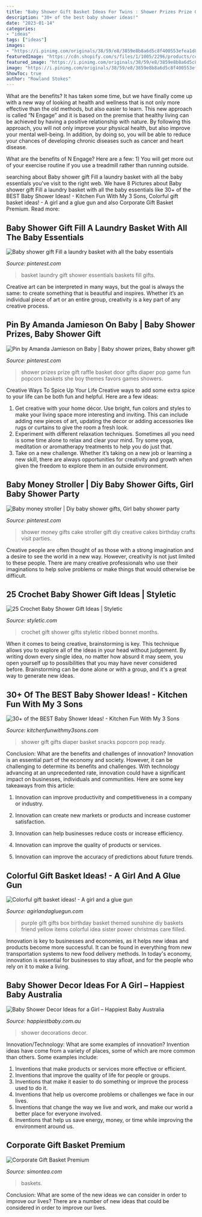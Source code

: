 ```yaml
---
title: "Baby Shower Gift Basket Ideas For Twins : Shower Prizes Prize Gift Raffle Basket Door Gifts Diaper Pop Game Fun Popcorn Baskets She Boy Themes Favors Games Showers"
description: "30+ of the best baby shower ideas!"
date: "2023-01-14"
categories:
- "ideas"
tags: ["ideas"]
images:
- "https://i.pinimg.com/originals/38/59/e8/3859e8b8a6d5c8f400553efea1d885f2.jpg"
featuredImage: "https://cdn.shopify.com/s/files/1/1005/2296/products/corporate-gift-holiday-baskets_grande.jpg?v=1579577812"
featured_image: "https://i.pinimg.com/originals/38/59/e8/3859e8b8a6d5c8f400553efea1d885f2.jpg"
image: "https://i.pinimg.com/originals/38/59/e8/3859e8b8a6d5c8f400553efea1d885f2.jpg"
ShowToc: true
author: "Rowland Stokes"
---
```



What are the benefits?
It has taken some time, but we have finally come up with a new way of looking at health and wellness that is not only more effective than the old methods, but also easier to learn. This new approach is called “N Engage” and it is based on the premise that healthy living can be achieved by having a positive relationship with nature.
By following this approach, you will not only improve your physical health, but also improve your mental well-being. In addition, by doing so, you will be able to reduce your chances of developing chronic diseases such as cancer and heart disease.

What are the benefits of N Engage? Here are a few: 
        1) You will get more out of your exercise routine if you use a treadmill rather than running outside.

	

		
searching about Baby shower gift Fill a laundry basket with all the baby essentials you've visit to the right web. We have 8 Pictures about Baby shower gift Fill a laundry basket with all the baby essentials like 30+ of the BEST Baby Shower Ideas! - Kitchen Fun With My 3 Sons, Colorful gift basket ideas! - A girl and a glue gun and also Corporate Gift Basket Premium. Read more:
		
    
## Baby Shower Gift Fill A Laundry Basket With All The Baby Essentials

<img loading=lazy src="https://i.pinimg.com/originals/38/59/e8/3859e8b8a6d5c8f400553efea1d885f2.jpg" onerror="this.onerror=null;this.src='https://tse3.mm.bing.net/th?id=OIP.0Xji_dGbM8l_jBMAwmNa5wHaJ4&amp;pid=15.1';" alt="Baby shower gift Fill a laundry basket with all the baby essentials">

_Source: pinterest.com_

>basket laundry gift shower essentials baskets fill gifts. 

	

Creative art can be interpreted in many ways, but the goal is always the same: to create something that is beautiful and inspires. Whether it’s an individual piece of art or an entire group, creativity is a key part of any creative process.

    
## Pin By Amanda Jamieson On Baby | Baby Shower Prizes, Baby Shower Gift

<img loading=lazy src="https://i.pinimg.com/736x/9b/d3/a0/9bd3a0d82d6750d98397b4a0be9f5635--baby-shower-prizes-ideas-for-baby-shower.jpg" onerror="this.onerror=null;this.src='https://tse1.mm.bing.net/th?id=OIP.vZpFualvkZ1imjHv9d00YQAAAA&amp;pid=15.1';" alt="Pin by Amanda Jamieson on Baby | Baby shower prizes, Baby shower gift">

_Source: pinterest.com_

>shower prizes prize gift raffle basket door gifts diaper pop game fun popcorn baskets she boy themes favors games showers. 

	

Creative Ways To Spice Up Your Life
Creative ways to add some extra spice to your life can be both fun and helpful. Here are a few ideas: 
1. Get creative with your home décor. Use bright, fun colors and styles to make your living space more interesting and inviting. This can include adding new pieces of art, updating the decor or adding accessories like rugs or curtains to give the room a fresh look. 
2. Experiment with different relaxation techniques. Sometimes all you need is some time alone to relax and clear your mind. Try some yoga, meditation or aromatherapy treatments to help you do just that. 
3. Take on a new challenge. Whether it’s taking on a new job or learning a new skill, there are always opportunities for creativity and growth when given the freedom to explore them in an outside environment. 

    
## Baby Money Stroller | Diy Baby Shower Gifts, Girl Baby Shower Party

<img loading=lazy src="https://i.pinimg.com/originals/8e/42/c0/8e42c0983fc411d61d9241af6a0b975c.jpg" onerror="this.onerror=null;this.src='https://tse3.mm.bing.net/th?id=OIP.kF7IWdMiBnzeVfLkv4SJHAAAAA&amp;pid=15.1';" alt="Baby money stroller | Diy baby shower gifts, Girl baby shower party">

_Source: pinterest.com_

>shower money gifts cake stroller gift diy creative cakes birthday crafts visit parties. 

	

Creative people are often thought of as those with a strong imagination and a desire to see the world in a new way. However, creativity is not just limited to these people. There are many creative professionals who use their imaginations to help solve problems or make things that would otherwise be difficult.

    
## 25 Crochet Baby Shower Gift Ideas | Styletic

<img loading=lazy src="https://styletic.com/wp-content/uploads/2018/01/crochet-baby-shower-gifts/5-crochet-baby-shower-gift-ideas-tutorials.jpg" onerror="this.onerror=null;this.src='https://tse1.mm.bing.net/th?id=OIP.nCnVV7sLNZo_WkwLIxHWOQHaLM&amp;pid=15.1';" alt="25 Crochet Baby Shower Gift Ideas | Styletic">

_Source: styletic.com_

>crochet gift shower gifts styletic ribbed bonnet months. 

	

When it comes to being creative, brainstorming is key. This technique allows you to explore all of the ideas in your head without judgement. By writing down every single idea, no matter how absurd it may seem, you open yourself up to possibilities that you may have never considered before. Brainstorming can be done alone or with a group, and it's a great way to generate new ideas.

    
## 30+ Of The BEST Baby Shower Ideas! - Kitchen Fun With My 3 Sons

<img loading=lazy src="https://kitchenfunwithmy3sons.com/wp-content/uploads/2016/06/the-best-baby-shower-ideas-diaper-cakes-food-gifts-13-1-680x862.jpg" onerror="this.onerror=null;this.src='https://tse2.mm.bing.net/th?id=OIP.31akZIEcSSVTusIFf4RbNAHaJY&amp;pid=15.1';" alt="30+ of the BEST Baby Shower Ideas! - Kitchen Fun With My 3 Sons">

_Source: kitchenfunwithmy3sons.com_

>shower gift gifts diaper basket snacks popcorn pop ready. 

	

Conclusion: What are the benefits and challenges of innovation?
Innovation is an essential part of the economy and society. However, it can be challenging to determine its benefits and challenges. With technology advancing at an unprecedented rate, innovation could have a significant impact on businesses, individuals and communities. Here are some key takeaways from this article:
1. Innovation can improve productivity and competitiveness in a company or industry.

2. Innovation can create new markets or products and increase customer satisfaction.

3. Innovation can help businesses reduce costs or increase efficiency.

4. Innovation can improve the quality of products or services.

5. Innovation can improve the accuracy of predictions about future trends.

    
## Colorful Gift Basket Ideas! - A Girl And A Glue Gun

<img loading=lazy src="https://www.agirlandagluegun.com/wp-content/uploads/2016/01/1394c3fc9e9f496b9344db06ce7d751a.jpg" onerror="this.onerror=null;this.src='https://tse2.mm.bing.net/th?id=OIP.fA9hn_3bSJ9lKmd4mu4GvwHaJ6&amp;pid=15.1';" alt="Colorful gift basket ideas! - A girl and a glue gun">

_Source: agirlandagluegun.com_

>purple gift gifts box birthday basket themed sunshine diy baskets friend yellow items colorful idea sister power christmas care filled. 

	

Innovation is key to businesses and economies, as it helps new ideas and products become more successful. It can be found in everything from new transportation systems to new food delivery methods. In today's economy, innovation is essential for businesses to stay afloat, and for the people who rely on it to make a living.

    
## Baby Shower Decor Ideas For A Girl – Happiest Baby Australia

<img loading=lazy src="https://cdn.shopify.com/s/files/1/2007/8775/articles/Baby-shower-decorations-for-girls_1300x@2x.jpg?v=1587694329" onerror="this.onerror=null;this.src='https://tse3.mm.bing.net/th?id=OIP.Tm4lB2u5WD5QtL3TH7Si2gHaE7&amp;pid=15.1';" alt="Baby Shower Decor Ideas for a Girl – Happiest Baby Australia">

_Source: happiestbaby.com.au_

>shower decorations decor. 

	

Innovation/Technology: What are some examples of innovation?
Invention ideas have come from a variety of places, some of which are more common than others. Some examples include:
1. Inventions that make products or services more effective or efficient. 
2. Inventions that improve the quality of life for people or groups. 
3. Inventions that make it easier to do something or improve the process used to do it. 
4. Inventions that help us overcome problems or challenges we face in our lives. 
5. Inventions that change the way we live and work, and make our world a better place for everyone involved. 
6. Inventions that help us save energy, money, or time while improving the environment around us.

    
## Corporate Gift Basket Premium

<img loading=lazy src="https://cdn.shopify.com/s/files/1/1005/2296/products/corporate-gift-holiday-baskets_grande.jpg?v=1579577812" onerror="this.onerror=null;this.src='https://tse1.mm.bing.net/th?id=OIP.cAwnGvbLEF10C0xH28s4sQHaHa&amp;pid=15.1';" alt="Corporate Gift Basket Premium">

_Source: simontea.com_

>baskets. 

	

Conclusion: What are some of the new ideas we can consider in order to improve our lives?
There are a number of new ideas that could be considered in order to improve our lives.

